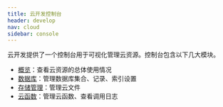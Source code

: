 ```yaml
---
title: 云开发控制台
header: develop
nav: cloud
sidebar: console
---
```


云开发提供了一个控制台用于可视化管理云资源。控制台包含以下几大模块。

- [概览](/develop/cloud/console_overview)：查看云资源的总体使用情况
- [数据库](/develop/cloud/console_database)：管理数据库集合、记录、索引设置
- [存储管理](/develop/cloud/console_bos)：管理云文件
- [云函数](/develop/cloud/console_functions)：管理云函数、查看调用日志
